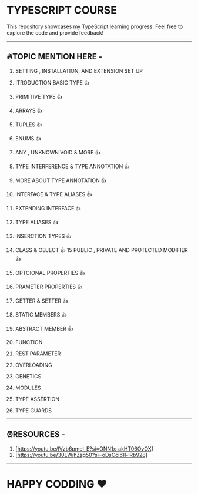 # TYPESCRIPT COURSE

This repository showcases my TypeScript learning progress.  Feel free to explore the code and provide feedback!

---

## 🔥TOPIC MENTION HERE -
1. SETTING , INSTALLATION, AND EXTENSION SET UP


2. ITRODUCTION BASIC TYPE 👍
3. PRIMITIVE TYPE 👍
4. ARRAYS 👍
5. TUPLES 👍
6. ENUMS 👍
7. ANY , UNKNOWN  VOID & MORE 👍
8. TYPE INTERFERENCE & TYPE ANNOTATION 👍
9. MORE ABOUT TYPE ANNOTATION 👍
10. INTERFACE & TYPE ALIASES 👍
11. EXTENDING INTERFACE 👍
12. TYPE ALIASES 👍
13. INSERCTION TYPES 👍
14. CLASS & OBJECT 👍
15 PUBLIC , PRIVATE AND PROTECTED MODIFIER 👍
16. OPTOIONAL PROPERTIES 👍
17. PRAMETER PROPERTIES 👍
18. GETTER & SETTER 👍
19. STATIC MEMBERS 👍
20. ABSTRACT MEMBER 👍
21. FUNCTION 
22. REST PARAMETER
23. OVERLOADING
24. GENETICS 
25. MODULES
26. TYPE ASSERTION 
27. TYPE GUARDS

--- 
## ⏰RESOURCES -

1. [https://youtu.be/lVzb6pmel_E?si=ONN1x-akHT06OyOX]
2. [https://youtu.be/30LWjhZzg50?si=oDsCcib1I-iRb928]

---
# HAPPY CODDING ❤️
